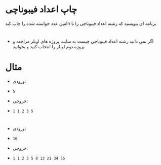 #  چاپ اعداد فیبوناچی
امین عدد خواسته شده را چاپ کندn برنامه ای بنویسید که رشته اعداد فیبوناچی را تا 
#
- اگر نمی دانید رشته اعداد فیبوناچی چیست به سایت پروژه های اویلر مراجعه و پروژه دوم اویلر را انتخاب کنید و بخوانید
# مثال 
- ورودی:
-     5
- خروجی:
-     1 1 2 3 5 
#
- ورودی:
-     10
- خروجی:
-     1 1 2 3 5 8 13 21 34 55
